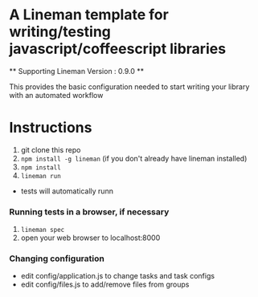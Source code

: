 # A Lineman template for writing/testing javascript/coffeescript libraries
** Supporting Lineman Version : 0.9.0 **

This provides the basic configuration needed to start writing your library with an automated workflow

# Instructions

1. git clone this repo
1. `npm install -g lineman` (if you don't already have lineman installed)
1. `npm install`
1. `lineman run`
  - tests will automatically runn

### Running tests in a browser, if necessary

1. `lineman spec`
1. open your web browser to localhost:8000

### Changing configuration

- edit config/application.js to change tasks and task configs
- edit config/files.js to add/remove files from groups
